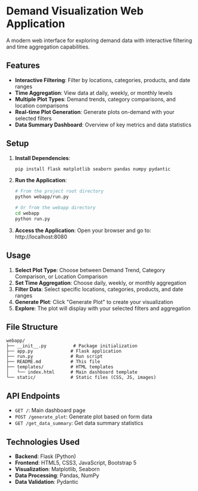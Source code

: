# Demand Visualization Web Application

A modern web interface for exploring demand data with interactive filtering and time aggregation capabilities.

## Features

- **Interactive Filtering**: Filter by locations, categories, products, and date ranges
- **Time Aggregation**: View data at daily, weekly, or monthly levels
- **Multiple Plot Types**: Demand trends, category comparisons, and location comparisons
- **Real-time Plot Generation**: Generate plots on-demand with your selected filters
- **Data Summary Dashboard**: Overview of key metrics and data statistics

## Setup

1. **Install Dependencies**:
   ```bash
   pip install flask matplotlib seaborn pandas numpy pydantic
   ```

2. **Run the Application**:
   ```bash
   # From the project root directory
   python webapp/run.py
   
   # Or from the webapp directory
   cd webapp
   python run.py
   ```

3. **Access the Application**:
   Open your browser and go to: http://localhost:8080

## Usage

1. **Select Plot Type**: Choose between Demand Trend, Category Comparison, or Location Comparison
2. **Set Time Aggregation**: Choose daily, weekly, or monthly aggregation
3. **Filter Data**: Select specific locations, categories, products, and date ranges
4. **Generate Plot**: Click "Generate Plot" to create your visualization
5. **Explore**: The plot will display with your selected filters and aggregation

## File Structure

```
webapp/
├── __init__.py          # Package initialization
├── app.py              # Flask application
├── run.py              # Run script
├── README.md           # This file
├── templates/          # HTML templates
│   └── index.html      # Main dashboard template
└── static/             # Static files (CSS, JS, images)
```

## API Endpoints

- `GET /`: Main dashboard page
- `POST /generate_plot`: Generate plot based on form data
- `GET /get_data_summary`: Get data summary statistics

## Technologies Used

- **Backend**: Flask (Python)
- **Frontend**: HTML5, CSS3, JavaScript, Bootstrap 5
- **Visualization**: Matplotlib, Seaborn
- **Data Processing**: Pandas, NumPy
- **Data Validation**: Pydantic 